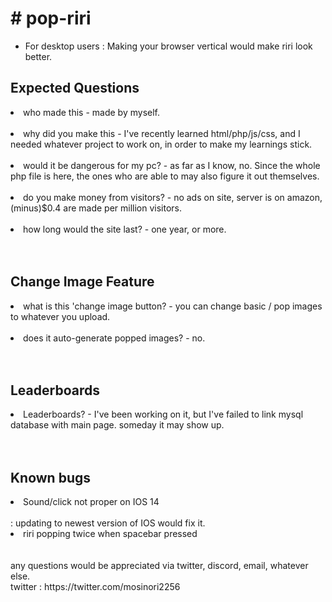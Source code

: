 <h1># pop-riri</h1>

*  For desktop users : Making your browser vertical would make riri look better.<br>

<h2>Expected Questions</h2>
<li>who made this - made by myself.</li><br>
<li>why did you make this - I've recently learned html/php/js/css, and I needed whatever project to work on, in order to make my learnings stick.</li><br>
<li>would it be dangerous for my pc? - as far as I know, no. Since the whole php file is here, the ones who are able to may also figure it out themselves.</li><br>
<li>do you make money from visitors? - no ads on site, server is on amazon, (minus)$0.4 are made per million visitors.</li><br>
<li>how long would the site last? - one year, or more.</li><br>
<br>
<h2>Change Image Feature</h2>
<li>what is this 'change image button? - you can change basic / pop images to whatever you upload.</li><br>
<li>does it auto-generate popped images? - no.</li><br>
<br>
<h2>Leaderboards</h2>
<li>Leaderboards? - I've been working on it, but I've failed to link mysql database with main page. someday it may show up.</li><br>
<br>
<h2>Known bugs</h2>
<li>Sound/click not proper on IOS 14</li><br>
  : updating to newest version of IOS would fix it.
<li>riri popping twice when spacebar pressed</li><br>
<br>
any questions would be appreciated via twitter, discord, email, whatever else.<br>
twitter : https://twitter.com/mosinori2256<br>
